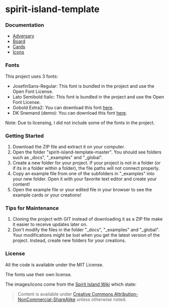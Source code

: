 # spirit-island-template

### Documentation

- [Adversary](_docs/adversary.md)
- [Board](_docs/board_front.md)
- [Cards](_docs/quick-card.md)
- [Icons](_docs/icon.md)

### Fonts

This project uses 3 fonts:

- JosefinSans-Regular: This font is bundled in the project and use the Open Font License.
- Lato Semibold Italic: This font is bundled in the project and use the Open Font License.
- Gobold Extra2: You can download this font [here](https://www.dafont.com/fr/gobold.font).
- DK Snemand (demo): You can download this font [here](https://www.dafont.com/dk-snemand.font).

Note: Due to licensing, I did not include some of the fonts in the project.

### Getting Started

1. Download the ZIP file and extract it on your computer.
2. Open the folder "spirit-island-template-master". You should see folders such as _docs", "_examples" and "_global". 
3. Create a new folder for your project. If your project is not in a folder (or if its in a folder within a folder), the file paths will not connect properly.
4. Copy an example file from one of the subfolders in "_examples" into your new folder. Open it with your favorite text editor and create your content!
5. Open the example file or your edited file in your browser to see the example cards or your creations!

### Tips for Maintenance

1. Cloning the project with GIT instead of downloading it as a ZIP file make it easier to receive updates later on.
2. Don't modify the files in the folder "_docs", "_examples" and "_global". Your modifications might be lost when you get the latest version of the project. Instead, create new folders for your creations.

### License

All the code is available under the MIT License.

The fonts use their own license.

The images/icons come from the [Spirit Island Wiki](https://spiritislandwiki.com/index.php?title=Main_Page) which state:

> Content is available under [Creative Commons Attribution-NonCommercial-ShareAlike](https://creativecommons.org/licenses/by-nc-sa/4.0/legalcode) unless otherwise noted.